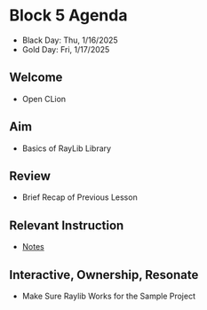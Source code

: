 
# Block 5 Agenda
- Black Day: Thu, 1/16/2025
- Gold Day: Fri, 1/17/2025

## Welcome

- Open CLion

## Aim

- Basics of RayLib Library

## Review

- Brief Recap of Previous Lesson

## Relevant Instruction

- [Notes](Notes.md)

## Interactive, Ownership, Resonate

- Make Sure Raylib Works for the Sample Project